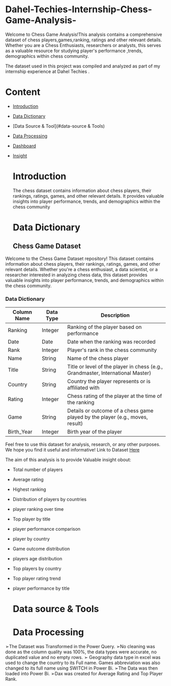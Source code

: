 # Dahel-Techies-Internship-Chess-Game-Analysis-
Welcome to Chess Game  Analysis!This analysis contains a comprehensive dataset of chess players,games,ranking, ratings and other relevant details. Whether you are a Chess Enthusiasts, researchers  or analysts, this serves as a valuable resource for studying player's performance ,trends, demographics within chess community. 


The dataset used in this project was compiled and analyzed as part of my internship experience at Dahel Techies .

# Content 
- [Introduction](#introduction)
- [Data Dictionary](#data-dictionary)
- [Data Source & Tool](#data-source & Tools)
- [Data Processing](#data-processing)
- [Dashboard](#dashboard)
- [Insight](#insight)

  # Introduction

    The chess dataset contains information about chess players, their rankings, ratings, games, and other relevant details. It provides valuable insights into player performance, trends, and demographics within the chess community

  # Data Dictionary
  ## Chess Game Dataset

Welcome to the Chess Game Dataset repository! This dataset contains information about chess players, their rankings, ratings, games, and other relevant details. Whether you're a chess enthusiast, a data scientist, or a researcher interested in analyzing chess data, this dataset provides valuable insights into player performance, trends, and demographics within the chess community.

### Data Dictionary

| Column Name | Data Type | Description                                     |
|-------------|-----------|-------------------------------------------------|
| Ranking     | Integer   | Ranking of the player based on performance     |
| Date        | Date      | Date when the ranking was recorded              |
| Rank        | Integer   | Player's rank in the chess community            |
| Name        | String    | Name of the chess player                        |
| Title       | String    | Title or level of the player in chess (e.g., Grandmaster, International Master) |
| Country     | String    | Country the player represents or is affiliated with |
| Rating      | Integer   | Chess rating of the player at the time of the ranking |
| Game        | String    | Details or outcome of a chess game played by the player (e.g., moves, result) |
| Birth_Year  | Integer   | Birth year of the player                         |

Feel free to use this dataset for analysis, research, or any other purposes. We hope you find it useful and informative!
Link to Dataset [Here](https://drive.google.com/file/d/1g0tyiIFNXWSqrt4-aIxtUSDXjhvFT8HS/view?usp=drivesdk)

The aim of this analysis is to provide  Valuable insight obout:
- Total number of players
- Average rating
- Highest ranking 
- Distribution of players by countries
- player ranking over time
- Top player by title
- player performance comparison
- player by country
- Game outcome distribution
- players age distribution
- Top players by country
- Top player rating trend
- player performance by title 

  # Data source  & Tools



  # Data Processing
➢The Dataset was Transformed in the Power Query.
➢No cleaning was done as the column quality was 100%, the data types were 
accurate, no duplicated value and no empty rows.
➢ Geography data type in excel was used to change the country to its Full name. 
Games abbreviation was also changed to its full name using SWITCH in Power Bi.
➢The Data was then loaded into Power Bi.
➢Dax was created for Average Rating and Top Player Rank.
